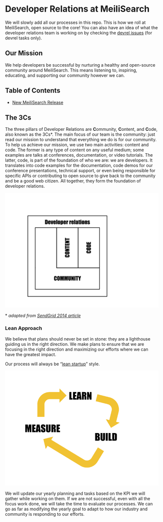 # Developer Relations at MeiliSearch
We will slowly add all our processes in this repo. This is how we roll at MeiliSearch, open source to the core! You can also have an idea of what the developer relations team is working on by checking the [devrel issues](https://github.com/meilisearch/devrel/issues) (for devrel tasks only).

## Our Mission
We help developers be successful by nurturing a healthy and open-source community around MeiliSearch. This means listening to, inspiring, educating, and supporting our community however we can.

## Table of Contents
- [New MeiliSearch Release](processes/releases.md)

## The 3Cs
The three pillars of Developer Relations are **C**ommunity, **C**ontent, and **C**ode, also known as the 3Cs*. The main focus of our team is the community: just read our mission to understand that everything we do is for our community. To help us achieve our mission, we use two main activities: content and code. The former is any type of content on any useful medium; some examples are talks at conferences, documentation, or video tutorials. The latter, code, is part of the foundation of who we are: we are developers. It translates into code examples for the documentation, code demos for our conference presentations, technical support, or even being responsible for specific APIs or contributing to open source to give back to the community and be a good web citizen. All together, they form the foundation of developer relations.

![a diagram showing the 3Cs as pillars into developer relations](img/3Cs.png)

\* *adapted from [SendGrid 2014 article](https://sendgrid.com/blog/3-cs-developer-relations/)*

### Lean Approach
We believe that plans should never be set in stone: they are a lighthouse guiding us in the right direction. We make plans to ensure that we are focusing in the right direction and maximizing our efforts where we can have the greatest impact.

Our process will always be “[lean startup](http://theleanstartup.com/principles)” style.

![The lean aporoach we are taking: a process loop that goes from build, to measure to learn advitam eternam](img/lean_devrel.png)

We will update our yearly planning and tasks based on the KPI we will gather while working on them. If we are not successful, even with all the focus work done, we will take the time to evaluate our processes. We can go as far as modifying the yearly goal to adapt to how our industry and community is responding to our efforts.
